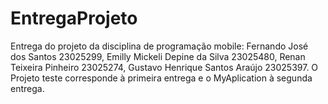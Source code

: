 # EntregaProjeto
Entrega do projeto da disciplina de programação mobile: 
Fernando José dos Santos 23025299,
Emilly Mickeli Depine da Silva 23025480,
Renan Teixeira Pinheiro 23025274,
Gustavo Henrique Santos Araújo 23025397.
O Projeto teste corresponde à primeira entrega e o MyAplication à segunda entrega.
